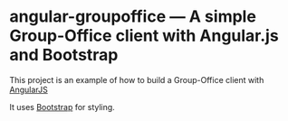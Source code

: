 # angular-groupoffice — A simple Group-Office client with Angular.js and Bootstrap

This project is an example of how to build a Group-Office client with [AngularJS](http://angularjs.org/)

It uses [Bootstrap](http://getbootstrap.com) for styling.
